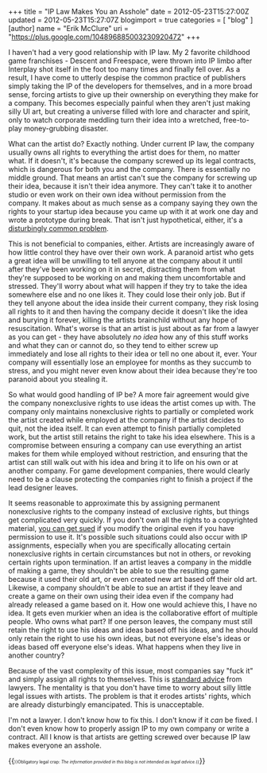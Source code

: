 +++
title = "IP Law Makes You an Asshole"
date = 2012-05-23T15:27:00Z
updated = 2012-05-23T15:27:07Z
blogimport = true 
categories = [ "blog" ]
[author]
	name = "Erik McClure"
	uri = "https://plus.google.com/104896885003230920472"
+++

I haven't had a very good relationship with IP law. My 2 favorite childhood game franchises - Descent and Freespace, were thrown into IP limbo after Interplay shot itself in the foot too many times and finally fell over. As a result, I have come to utterly despise the common practice of publishers simply taking the IP of the developers for themselves, and in a more broad sense, forcing artists to give up their ownership on everything they make for a company. This becomes especially painful when they aren't just making silly UI art, but creating a universe filled with lore and character and spirit, only to watch corporate meddling turn their idea into a wretched, free-to-play money-grubbing disaster.

What can the artist do? Exactly nothing. Under current IP law, the company usually owns all rights to everything the artist does for them, no matter what. If it doesn't, it's because the company screwed up its legal contracts, which is dangerous for both you and the company. There is essentially no middle ground. That means an artist can't sue the company for screwing up their idea, because it isn't their idea anymore. They can't take it to another studio or even work on their own idea without permission from the company. It makes about as much sense as a company saying they own the rights to your startup idea because you came up with it at work one day and wrote a prototype during break. That isn't just hypothetical, either, it's a [disturbingly common problem](http://www.iplawforstartups.com/analyzing-the-risk-will-my-current-employer-claim-rights-to-my-startups-ip/).

This is not beneficial to companies, either. Artists are increasingly aware of how little control they have over their own work. A paranoid artist who gets a great idea will be unwilling to tell anyone at the company about it until after they've been working on it in secret, distracting them from what they're supposed to be working on and making them uncomfortable and stressed. They'll worry about what will happen if they try to take the idea somewhere else and no one likes it. They could lose their only job. But if they tell anyone about the idea inside their current company, they risk losing all rights to it and then having the company decide it doesn't like the idea and burying it forever, killing the artists brainchild without any hope of resuscitation. What's worse is that an artist is just about as far from a lawyer as you can get - they have absolutely *no idea* how any of this stuff works and what they can or cannot do, so they tend to either screw up immediately and lose all rights to their idea or tell no one about it, ever. Your company will essentially lose an employee for months as they succumb to stress, and you might never even know about their idea because they're too paranoid about you stealing it.

So what would good handling of IP be? A more fair agreement would give the company nonexclusive rights to use ideas the artist comes up with. The company only maintains nonexclusive rights to partially or completed work the artist created while employed at the company if the artist decides to quit, not the idea itself. It can even attempt to finish partially completed work, but the artist still retains the right to take his idea elsewhere. This is a compromise between ensuring a company can use everything an artist makes for them while employed without restriction, and ensuring that the artist can still walk out with his idea and bring it to life on his own or at another company. For game development companies, there would clearly need to be a clause protecting the companies right to finish a project if the lead designer leaves.

It seems reasonable to approximate this by assigning permanent nonexclusive rights to the company instead of exclusive rights, but things get complicated very quickly. If you don't own all the rights to a copyrighted material, [you can get sued](http://www.iplawforstartups.com/why-copyright-assignments-can-be-critical-for-startups/) if you modify the original even if you have permission to use it. It's possible such situations could also occur with IP assignments, especially when you are specifically allocating certain nonexclusive rights in certain circumstances but not in others, or revoking certain rights upon termination. If an artist leaves a company in the middle of making a game, they shouldn't be able to sue the resulting game because it used their old art, or even created new art based off their old art. Likewise, a company shouldn't be able to sue an artist if they leave and create a game on their own using their idea even if the company had already released a game based on it. How one would achieve this, I have no idea. It gets even murkier when an idea is the collaborative effort of multiple people. Who owns what part? If one person leaves, the company must still retain the right to use his ideas and ideas based off his ideas, and he should only retain the right to use his own ideas, but not everyone else's ideas or ideas based off everyone else's ideas. What happens when they live in another country?

Because of the vast complexity of this issue, most companies say "fuck it" and simply assign all rights to themselves. This is [standard advice](http://www.iplawforstartups.com/the-biggest-startup-blunder-failing-to-secure-ownership-of-your-startups-ip/) from lawyers. The mentality is that you don't have time to worry about silly little legal issues with artists. The problem is that it erodes artists' rights, which are already disturbingly emancipated. This is unacceptable.

I'm not a lawyer. I don't know how to fix this. I don't know if it *can* be fixed. I don't even know how to properly assign IP to my own company or write a contract. All I know is that artists are getting screwed over because IP law makes everyone an asshole.

{{<span style="font-size:60%">}}Obligatory legal crap: <i>The information provided in this blog is not intended as legal advice.</i>{{</span>}}
